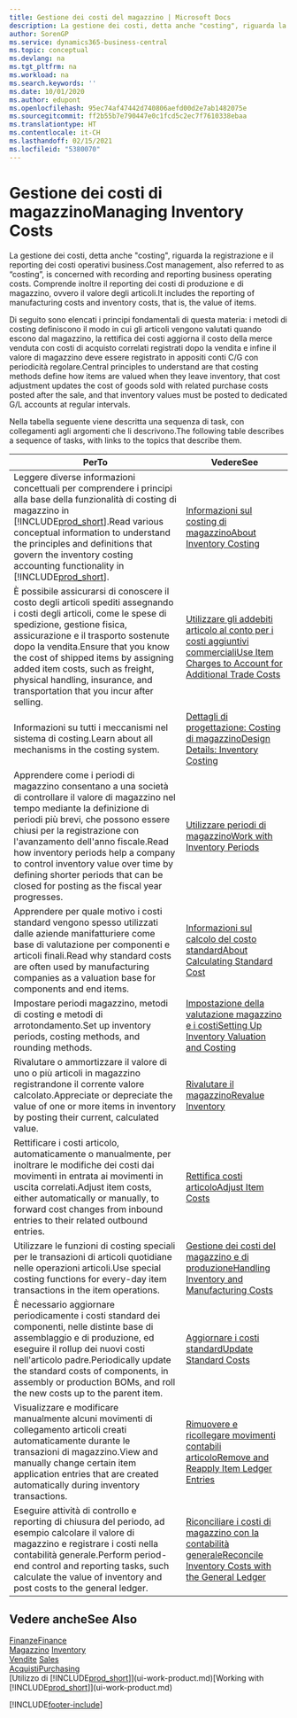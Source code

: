 ```yaml
---
title: Gestione dei costi del magazzino | Microsoft Docs
description: La gestione dei costi, detta anche "costing", riguarda la registrazione e il reporting dei costi operativi business. Comprende inoltre il reporting dei costi di produzione e di magazzino, ovvero il valore degli articoli.
author: SorenGP
ms.service: dynamics365-business-central
ms.topic: conceptual
ms.devlang: na
ms.tgt_pltfrm: na
ms.workload: na
ms.search.keywords: ''
ms.date: 10/01/2020
ms.author: edupont
ms.openlocfilehash: 95ec74af47442d740806aefd00d2e7ab1482075e
ms.sourcegitcommit: ff2b55b7e790447e0c1fcd5c2ec7f7610338ebaa
ms.translationtype: HT
ms.contentlocale: it-CH
ms.lasthandoff: 02/15/2021
ms.locfileid: "5380070"
---
```

# <a name="managing-inventory-costs"></a><span data-ttu-id="c048d-104">Gestione dei costi di magazzino</span><span class="sxs-lookup"><span data-stu-id="c048d-104">Managing Inventory Costs</span></span>
<span data-ttu-id="c048d-105">La gestione dei costi, detta anche "costing", riguarda la registrazione e il reporting dei costi operativi business.</span><span class="sxs-lookup"><span data-stu-id="c048d-105">Cost management, also referred to as “costing”, is concerned with recording and reporting business operating costs.</span></span> <span data-ttu-id="c048d-106">Comprende inoltre il reporting dei costi di produzione e di magazzino, ovvero il valore degli articoli.</span><span class="sxs-lookup"><span data-stu-id="c048d-106">It includes the reporting of manufacturing costs and inventory costs, that is, the value of items.</span></span>   

<span data-ttu-id="c048d-107">Di seguito sono elencati i principi fondamentali di questa materia: i metodi di costing definiscono il modo in cui gli articoli vengono valutati quando escono dal magazzino, la rettifica dei costi aggiorna il costo della merce venduta con costi di acquisto correlati registrati dopo la vendita e infine il valore di magazzino deve essere registrato in appositi conti C/G con periodicità regolare.</span><span class="sxs-lookup"><span data-stu-id="c048d-107">Central principles to understand are that costing methods define how items are valued when they leave inventory, that cost adjustment updates the cost of goods sold with related purchase costs posted after the sale, and that inventory values must be posted to dedicated G/L accounts at regular intervals.</span></span>

<span data-ttu-id="c048d-108">Nella tabella seguente viene descritta una sequenza di task, con collegamenti agli argomenti che li descrivono.</span><span class="sxs-lookup"><span data-stu-id="c048d-108">The following table describes a sequence of tasks, with links to the topics that describe them.</span></span>

|<span data-ttu-id="c048d-109">**Per**</span><span class="sxs-lookup"><span data-stu-id="c048d-109">**To**</span></span>|<span data-ttu-id="c048d-110">**Vedere**</span><span class="sxs-lookup"><span data-stu-id="c048d-110">**See**</span></span>|  
|------------|-------------|  
|<span data-ttu-id="c048d-111">Leggere diverse informazioni concettuali per comprendere i principi alla base della funzionalità di costing di magazzino in [!INCLUDE[prod_short](includes/prod_short.md)].</span><span class="sxs-lookup"><span data-stu-id="c048d-111">Read various conceptual information to understand the principles and definitions that govern the inventory costing accounting functionality in [!INCLUDE[prod_short](includes/prod_short.md)].</span></span>|[<span data-ttu-id="c048d-112">Informazioni sul costing di magazzino</span><span class="sxs-lookup"><span data-stu-id="c048d-112">About Inventory Costing</span></span>](finance-learn-about-costing.md)|  
|<span data-ttu-id="c048d-113">È possibile assicurarsi di conoscere il costo degli articoli spediti assegnando i costi degli articoli, come le spese di spedizione, gestione fisica, assicurazione e il trasporto sostenute dopo la vendita.</span><span class="sxs-lookup"><span data-stu-id="c048d-113">Ensure that you know the cost of shipped items by assigning added item costs, such as freight, physical handling, insurance, and transportation that you incur after selling.</span></span>|[<span data-ttu-id="c048d-114">Utilizzare gli addebiti articolo al conto per i costi aggiuntivi commerciali</span><span class="sxs-lookup"><span data-stu-id="c048d-114">Use Item Charges to Account for Additional Trade Costs</span></span>](payables-how-assign-item-charges.md)|
|<span data-ttu-id="c048d-115">Informazioni su tutti i meccanismi nel sistema di costing.</span><span class="sxs-lookup"><span data-stu-id="c048d-115">Learn about all mechanisms in the costing system.</span></span>|[<span data-ttu-id="c048d-116">Dettagli di progettazione: Costing di magazzino</span><span class="sxs-lookup"><span data-stu-id="c048d-116">Design Details: Inventory Costing</span></span>](design-details-inventory-costing.md)|
|<span data-ttu-id="c048d-117">Apprendere come i periodi di magazzino consentano a una società di controllare il valore di magazzino nel tempo mediante la definizione di periodi più brevi, che possono essere chiusi per la registrazione con l'avanzamento dell'anno fiscale.</span><span class="sxs-lookup"><span data-stu-id="c048d-117">Read how inventory periods help a company to control inventory value over time by defining shorter periods that can be closed for posting as the fiscal year progresses.</span></span>|[<span data-ttu-id="c048d-118">Utilizzare periodi di magazzino</span><span class="sxs-lookup"><span data-stu-id="c048d-118">Work with Inventory Periods</span></span>](finance-how-to-work-with-inventory-periods.md)|
|<span data-ttu-id="c048d-119">Apprendere per quale motivo i costi standard vengono spesso utilizzati dalle aziende manifatturiere come base di valutazione per componenti e articoli finali.</span><span class="sxs-lookup"><span data-stu-id="c048d-119">Read why standard costs are often used by manufacturing companies as a valuation base for components and end items.</span></span>|[<span data-ttu-id="c048d-120">Informazioni sul calcolo del costo standard</span><span class="sxs-lookup"><span data-stu-id="c048d-120">About Calculating Standard Cost</span></span>](finance-about-calculating-standard-cost.md)|
|<span data-ttu-id="c048d-121">Impostare periodi magazzino, metodi di costing e metodi di arrotondamento.</span><span class="sxs-lookup"><span data-stu-id="c048d-121">Set up inventory periods, costing methods, and rounding methods.</span></span>|[<span data-ttu-id="c048d-122">Impostazione della valutazione magazzino e i costi</span><span class="sxs-lookup"><span data-stu-id="c048d-122">Setting Up Inventory Valuation and Costing</span></span>](finance-set-up-inventory-valuation-and-costing.md)|
|<span data-ttu-id="c048d-123">Rivalutare o ammortizzare il valore di uno o più articoli in magazzino registrandone il corrente valore calcolato.</span><span class="sxs-lookup"><span data-stu-id="c048d-123">Appreciate or depreciate the value of one or more items in inventory by posting their current, calculated value.</span></span>|[<span data-ttu-id="c048d-124">Rivalutare il magazzino</span><span class="sxs-lookup"><span data-stu-id="c048d-124">Revalue Inventory</span></span>](inventory-how-revalue-inventory.md)|
|<span data-ttu-id="c048d-125">Rettificare i costi articolo, automaticamente o manualmente, per inoltrare le modifiche dei costi dai movimenti in entrata ai movimenti in uscita correlati.</span><span class="sxs-lookup"><span data-stu-id="c048d-125">Adjust item costs, either automatically or manually, to forward cost changes from inbound entries to their related outbound entries.</span></span>|[<span data-ttu-id="c048d-126">Rettifica costi articolo</span><span class="sxs-lookup"><span data-stu-id="c048d-126">Adjust Item Costs</span></span>](inventory-how-adjust-item-costs.md)|
|<span data-ttu-id="c048d-127">Utilizzare le funzioni di costing speciali per le transazioni di articoli quotidiane nelle operazioni articoli.</span><span class="sxs-lookup"><span data-stu-id="c048d-127">Use special costing functions for every-day item transactions in the item operations.</span></span>|[<span data-ttu-id="c048d-128">Gestione dei costi del magazzino e di produzione</span><span class="sxs-lookup"><span data-stu-id="c048d-128">Handling Inventory and Manufacturing Costs</span></span>](finance-handle-inventory-and-manufacturing-costs.md)|  
|<span data-ttu-id="c048d-129">È necessario aggiornare periodicamente i costi standard dei componenti, nelle distinte base di assemblaggio e di produzione, ed eseguire il rollup dei nuovi costi nell'articolo padre.</span><span class="sxs-lookup"><span data-stu-id="c048d-129">Periodically update the standard costs of components, in assembly or production BOMs, and roll the new costs up to the parent item.</span></span>|[<span data-ttu-id="c048d-130">Aggiornare i costi standard</span><span class="sxs-lookup"><span data-stu-id="c048d-130">Update Standard Costs</span></span>](finance-how-to-update-standard-costs.md)|
|<span data-ttu-id="c048d-131">Visualizzare e modificare manualmente alcuni movimenti di collegamento articoli creati automaticamente durante le transazioni di magazzino.</span><span class="sxs-lookup"><span data-stu-id="c048d-131">View and manually change certain item application entries that are created automatically during inventory transactions.</span></span>|[<span data-ttu-id="c048d-132">Rimuovere e ricollegare movimenti contabili articolo</span><span class="sxs-lookup"><span data-stu-id="c048d-132">Remove and Reapply Item Ledger Entries</span></span>](finance-how-to-remove-and-reapply-item-entries.md)|
|<span data-ttu-id="c048d-133">Eseguire attività di controllo e reporting di chiusura del periodo, ad esempio calcolare il valore di magazzino e registrare i costi nella contabilità generale.</span><span class="sxs-lookup"><span data-stu-id="c048d-133">Perform period-end control and reporting tasks, such calculate the value of inventory and post costs to the general ledger.</span></span>|[<span data-ttu-id="c048d-134">Riconciliare i costi di magazzino con la contabilità generale</span><span class="sxs-lookup"><span data-stu-id="c048d-134">Reconcile Inventory Costs with the General Ledger</span></span>](finance-how-to-post-inventory-costs-to-the-general-ledger.md)|

## <a name="see-also"></a><span data-ttu-id="c048d-135">Vedere anche</span><span class="sxs-lookup"><span data-stu-id="c048d-135">See Also</span></span>  
 [<span data-ttu-id="c048d-136">Finanze</span><span class="sxs-lookup"><span data-stu-id="c048d-136">Finance</span></span>](finance.md)  
 <span data-ttu-id="c048d-137">[Magazzino](inventory-manage-inventory.md) </span><span class="sxs-lookup"><span data-stu-id="c048d-137">[Inventory](inventory-manage-inventory.md) </span></span>  
 <span data-ttu-id="c048d-138">[Vendite](sales-manage-sales.md) </span><span class="sxs-lookup"><span data-stu-id="c048d-138">[Sales](sales-manage-sales.md) </span></span>  
 [<span data-ttu-id="c048d-139">Acquisti</span><span class="sxs-lookup"><span data-stu-id="c048d-139">Purchasing</span></span>](purchasing-manage-purchasing.md)  
 <span data-ttu-id="c048d-140">[Utilizzo di [!INCLUDE[prod_short](includes/prod_short.md)]](ui-work-product.md)</span><span class="sxs-lookup"><span data-stu-id="c048d-140">[Working with [!INCLUDE[prod_short](includes/prod_short.md)]](ui-work-product.md)</span></span>


[!INCLUDE[footer-include](includes/footer-banner.md)]